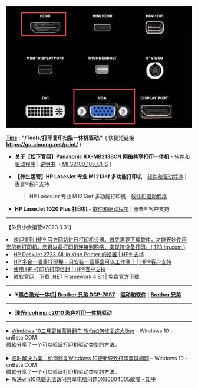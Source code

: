 <a href="https://github.com/taoste/Hello-World/tree/master/Tools/U/"><img src="https://github.com/taoste/Hello-World/blob/master/Tools/U/各种数据线接口图合集.jpg?raw=true" title="各种数据线接口图合集.jpg"/></a>

[**Tips**](https://github.com/taoste/Hello-World/tree/master/Tools/%E6%89%93%E5%8D%B0%E5%A4%8D%E5%8D%B0%E6%89%AB%E6%8F%8F%E4%B8%80%E4%BD%93%E6%9C%BA%E9%A9%B1%E5%8A%A8) : **"/Tools/打印复印扫描一体机驱动/"** ( 快捷短链接 **https://go.choong.net/print/** )

- **[关于](https://github.com/taoste/Hello-World/blob/master/Tools/%E6%89%93%E5%8D%B0%E5%A4%8D%E5%8D%B0%E6%89%AB%E6%8F%8F%E4%B8%80%E4%BD%93%E6%9C%BA%E9%A9%B1%E5%8A%A8/%E3%80%90%E6%9D%BE%E4%B8%8B%E5%AE%98%E7%BD%91%E3%80%91Panasonic%20KX-MB2138CN%20%E7%BD%91%E7%BB%9C%E5%85%B1%E4%BA%AB%E6%89%93%E5%8D%B0%E4%B8%80%E4%BD%93%E6%9C%BA%E9%A9%B1%E5%8A%A8(MFS2100_105_CHS)%20-%20%E9%A9%B1%E5%8A%A8%E4%B8%8B%E8%BD%BD%20%20%C2%AE%20%E5%AE%A2%E6%88%B7%E6%94%AF%E6%8C%81%20.md)【松下官网】Panasonic KX-MB2138CN 网络共享打印一体机** - [软件](http://prosystem.panasonic.cn/inc/download.ashx?n=/upload/bangong/1/KX-MB2138CN/KX-MB2138CN%20Windows%E9%A9%B1%E5%8A%A8.zip)和[驱动程序](http://prosystem.panasonic.cn/OA/download.html?act=search) | [说明书](http://prosystem.panasonic.cn/inc/download.ashx?n=/upload/bangong/1/KX-MB2138CN/KX-MB2138CN%20%E4%BD%BF%E7%94%A8%E8%AF%B4%E6%98%8E%E4%B9%A6.pdf)（ [MFS2100_105_CHS](http://panasonic.cn/support/download/manual/files/201511/MFS2100_105_CHS.zip) ）


- **【养生运营】HP LaserJet 专业 M1213nf 多功能打印机** - [软件和驱动程序](https://support.hp.com/cn-zh/drivers/selfservice/HP-LaserJet-M1200-Multifunction-Printer-series/5071505/model/4075454) | 惠普®客户支持 
  > **HP LaserJet 专业 M1213nf 多功能打印机** - [软件和驱动程序](http://support.hp.com/cn-zh/product/HP-LaserJet-M1200-Multifunction-Printer-series/5071505/model/4075454/drivers)
 
- **HP LaserJet 1020 Plus 打印机** - [软件和驱动程序](https://support.hp.com/cn-zh-hans/drivers/selfservice/HP-LaserJet-1000-Printer-series/439423/model/3329726) | 惠普® 客户支持 

----------------------------------------------------------------

【外贸小余运营v2023.3.31】

<li><a href="https://123.hp.com/">欢迎来到 HP® 官方网站进行打印机设置。首先需要下载软件，才能开始使用您的新打印机。您可以将打印机连接到网络，实现跨设备打印。( 123.hp.com )</a></li>

<li><a href="https://support.hp.com/cn-zh/printer-setup/hp-deskjet-2700-all-in-one-printer-series/29378157/model/31598183">HP DeskJet 2723 All-in-One Printer 的设置 | HP® 支持</a></li>

<li><a href="https://support.hp.com/cn-zh/document/c01814303">HP 多合一噴墨打印機 - 只安裝一個墨盒可以工作嗎？ | HP®客户支持</a></li>

<li><a href="https://support.hp.com/cn-zh/document/ish_2830592-2562290-16">使用 HP 打印机打印信封 | HP®客户支持</a></li>

<li><a href="https://dotnet.microsoft.com/zh-cn/download/dotnet-framework/net481?cid=getdotnetframework">微软官网：下载 .NET Framework 4.8.1 | 免费官方下载</a></li>

----------------------------------------------------------------

- 💗[**黑白激光一体机| Brother 兄弟 DCP-7057**](https://www.brother.cn/printer/fb/dcp-7057) - [**驱动和软件**](http://www.95105369.com/Web/DownloadDisp.aspx?852a5a9a282e83a5b831336d05016c732a39722578c354fb535d96d099ae2040) | [**Brother 兄弟**](https://www.brother.cn/)

----------------------------------------------------------------

- **[理光ricoh mp c2010 彩色打印一体机驱动](https://github.com/taoste/Hello-World/tree/master/Tools/%E6%89%93%E5%8D%B0%E5%A4%8D%E5%8D%B0%E6%89%AB%E6%8F%8F%E4%B8%80%E4%BD%93%E6%9C%BA%E9%A9%B1%E5%8A%A8/%E7%90%86%E5%85%89ricoh%20mp%20c2010%E5%BD%A9%E8%89%B2%E6%89%93%E5%8D%B0%E4%B8%80%E4%BD%93%E6%9C%BA%E9%A9%B1%E5%8A%A8)**

----------------------------------------------------------------

<details>
    <summary>
    <a href="https://www.cnbeta.com/articles/tech/1102009.htm">Windows 10三月更新蓝屏翻车 教你如何修复这大Bug</a> - Windows 10 - cnBeta.COM<br>
 微软分享了一个可以验证打印机驱动类型的方法。<br><br>
 </summary> 
·打开Windows搜索<br>
·输入“printmanagement.msc”<br>
·在打印管理的窗口，展开“打印服务器”<br>
·点击“电脑名称”，找到“驱动程序”<br>
·选择打印机，查看驱动类型<br>
在此之前，还需要在Windows 10中开启“打印管理控制台”。这个很简单，在Windows 10中搜索“管理可选功能”，随后添加功能则可以启用。<br>
<img src="https://static.cnbetacdn.com/article/2021/0316/6c2bbac5a66bde8.jpg" width="80%" height="80%"  /><br><br>
Win7中的打印管理界面，Windows 10与之相似<br>
如果你发现使用的是类型3的打印机驱动，可以跳过更新或者回滚更新，或者也可以通过“直接打印”的方法来避免蓝屏。<br><br>
<b>回滚更新</b><br><br>
先来说说如何回滚更新。在控制面板中，找到“程序和功能”，即可看到“查看已安装的更新”，最后找到相关的更新卸载即可。<br>
不过有用户反馈，会卸载失败，那么就可以使用命令行来执行以下命令。<br>
Windows 10 2004或者Windows 10 20H2输入：<br>
wusa /uninstall /kb:5000802<br>
Windows 10 1903或者1909输入：<br>
wusa /uninstall /kb:5000809<br>
运行即可。<br><br>
<b>通过“直接打印”避免“APC_INDEX_MISMATCH”停止Bug</b><br><br>
1、打开命令行（管理员模式）<br>
2、运行以下命令，需要用打印机的名称来替换“KX driver for Universal printing”<br>
rundll32 printui.dll,PrintUIEntry /Xg /n “KX driver for Universal printing”<br>
3、上面的命令会打开打印机对话框，在“属性”一栏，如果没有“直接”，那么则运行以下命令手动开启直接打印这个特性：<br>
rundll32 printui.dll,PrintUIEntry /Xs /n "KX driver for Universal printing" attributes +direct<br>
同样需要注意的是，需要用打印机的名称来替换“KX driver for Universal printing”<br>
4、关闭打印界面和命令行窗口。<br>
接着，使用“直接打印”功能，就不会出现蓝屏问题了。<br>
</details>

<details>
    <summary>
    <a href="https://www.cnbeta.com/articles/tech/1101069.htm">临时解决方案：如何修复Windows 10更新导致打印蓝屏问题</a> - Windows 10 - cnBeta.COM<br>
 微软分享了一个可以验证打印机驱动类型的方法。
 </summary> 
   <table> 
       <tr> 
             <td><a href="https://youtu.be/watch?v=H8h29gaydeo" title="财经冷眼：深度！恒大要挟广东省政府重组债务，扬言拖249家金融机构和331万人失业垫背，8千亿债务金融核弹要引爆了！（20200925第341期）">20200925第341期</a> </td> 
			 <td><img src="images/cnBeta.png" height="15" width="15" /></td>
             <td><a href="01-jkst.html" title="">表格2</a> &nbsp; </td>
      </tr> 
    </table> 
</details>

<details>
    <summary>
    <a href="https://zhuanlan.zhihu.com/p/374731368">解决win10电脑无法访问共享电脑问题0X80004005故障 - 知乎</a><br><br>
 </summary> 
 今天设置办公室电脑访问另一台电脑共享打印机，死活都访问不了，能PING通，但输入\\电脑名及\\IP地址都不能连接，报0x80004005错误信息。而其它电脑又可以正常访问，太伤人吧，最后尝试以下步骤，得到解决。<br>
<br><br>
    1、在键盘输入WIN+R键，打开运行输入框：regedit,按回车<br><br>
　 　2、在打开的注册表中，依次打开位置：<br>
	计算机\HKEY_LOCAL_MACHINE\SYSTEM\CurrentControlSet\Services\LanmanWorkstation\Parameters ，<br>
	然后在右边窗口新建名为AllowInsecureGuestAuth的DWORD值并赋值为1 ，关闭窗口。<br>
	现在打开“网络”，输入\\电脑名称，就可以访问共享电脑了。<br>
 </details>
